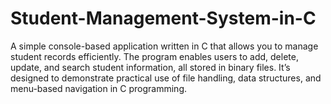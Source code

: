 # Student-Management-System-in-C
A simple console-based application written in C that allows you to manage student records efficiently. The program enables users to add, delete, update, and search student information, all stored in binary files. It’s designed to demonstrate practical use of file handling, data structures, and menu-based navigation in C programming.
